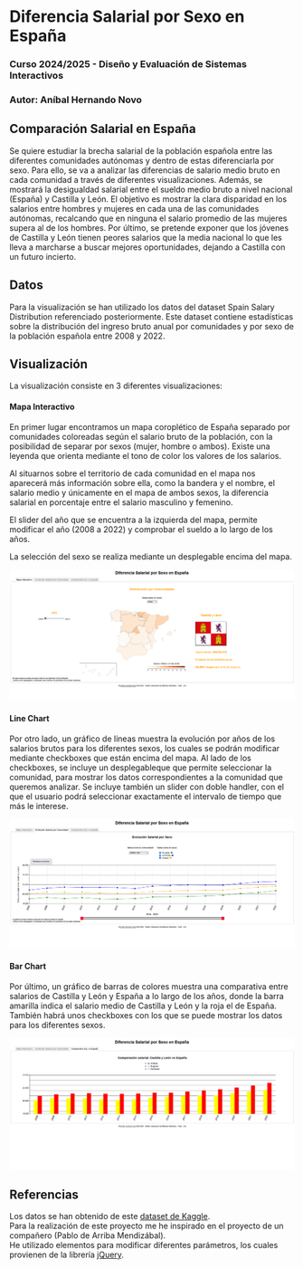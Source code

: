 # Diferencia Salarial por Sexo en España

### Curso 2024/2025 - Diseño y Evaluación de Sistemas Interactivos

### Autor: Aníbal Hernando Novo

## Comparación Salarial en España

Se quiere estudiar la brecha salarial de la población española entre las diferentes comunidades autónomas y dentro de estas diferenciarla por sexo. 
Para ello, se va a analizar las diferencias de salario medio bruto en cada comunidad a través de diferentes visualizaciones. Además, se mostrará la desigualdad salarial entre el sueldo medio bruto a nivel nacional (España) y Castilla y León.
El objetivo es mostrar la clara disparidad en los salarios entre hombres y mujeres en cada una de las comunidades autónomas, recalcando que en ninguna el salario promedio de las mujeres supera al de los hombres. 
Por último, se pretende exponer que los jóvenes de Castilla y León tienen peores salarios que la media nacional lo que les lleva a marcharse a buscar mejores oportunidades, dejando a Castilla con un futuro incierto.

## Datos

Para la visualización se han utilizado los datos del dataset Spain Salary Distribution referenciado posteriormente.
Este dataset contiene estadísticas sobre la distribución del ingreso bruto anual por comunidades y por sexo de la población española entre 2008 y 2022.  

## Visualización

La visualización consiste en 3 diferentes visualizaciones:

#### Mapa Interactivo

En primer lugar encontramos un mapa coroplético de España separado por comunidades coloreadas según el salario bruto de la población, con la posibilidad de separar por sexos (mujer, hombre o ambos). Existe una leyenda que orienta mediante el tono de color los valores de los salarios.

Al situarnos sobre el territorio de cada comunidad en el mapa nos aparecerá más información sobre ella, como 
la bandera y el nombre, el salario medio y únicamente en el mapa de ambos sexos, la diferencia salarial en porcentaje entre el salario masculino y femenino. 

El slider del año que se encuentra a la izquierda del mapa, permite modificar el año (2008 a 2022) y comprobar el sueldo a lo largo de los años.

La selección del sexo se realiza mediante un desplegable encima del mapa.

![](imagenes/mapaEspanna.png "Mapa Interactivo")


#### Line Chart

Por otro lado, un gráfico de líneas muestra la evolución por años de los salarios brutos para los diferentes sexos, los cuales se podrán modificar mediante checkboxes que están encima del mapa.
Al lado de los checkboxes, se incluye un desplegableque que permite seleccionar la comunidad, para mostrar los datos correspondientes a la comunidad que queremos analizar.
Se incluye también un slider con doble handler, con el que el usuario podrá seleccionar exactamente el intervalo de tiempo que más le interese.


![](imagenes/linechart.png "linechart")


#### Bar Chart

Por último, un gráfico de barras de colores muestra una comparativa entre salarios de Castilla y León y España a lo largo de los años, donde la barra amarilla indica el salario medio de Castilla y León y la roja el de España. 
También habrá unos checkboxes con los que se puede mostrar los datos para los diferentes sexos.

![](imagenes/barchart.png "barchart")


## Referencias

Los datos se han obtenido de este [dataset de Kaggle](https://www.kaggle.com/datasets/jtljtl/spain-salary-distribution).  
Para la realización de este proyecto me he inspirado en el proyecto de un compañero (Pablo de Arriba Mendizábal).  
He utilizado elementos para modificar diferentes parámetros, los cuales provienen de la librería [jQuery](https://jquery.com/ "jQuery").

